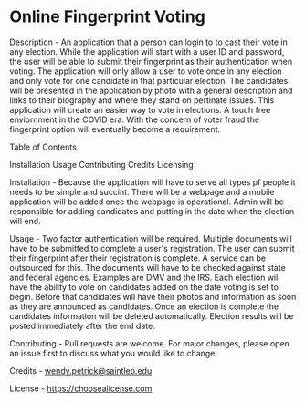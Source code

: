 # Online Fingerprint Voting

Description - An application that a person can login to to cast their vote in any election. While the application will start with a user ID and password, the user will be able to submit their fingerprint as their authentication when voting. The application will only allow a user to vote once in any election and only vote for one candidate in that particular election. The candidates will be presented in the application by photo with a general description and links to their biography and where they stand on pertinate issues. This application will create an easier way to vote in elections. A touch free enviornment in the COVID era. With the concern of voter fraud the fingerprint option will eventually become a requirement.


Table of Contents

Installation
Usage
Contributing
Credits 
Licensing

Installation - Because the application will have to serve all types pf people it needs to be simple and succint. There will be a webpage and a mobile application will be added once the webpage is operational. Admin will be responsible for adding candidates and putting in the date when the election will end. 


Usage - Two factor authentication will be required. Multiple documents will have to be submitted to complete a user's registration. The user can submit their fingerprint after their registration is complete. A service can be outsourced for this. The documents will have to be checked against state and federal agencies. Examples are DMV and the IRS. Each election will have the ability to vote on candidates added on the date voting is set to begin. Before that candidates will have their photos and information as soon as they are announced as candidates. Once an election is complete the candidates information will be deleted automatically. Election results will be posted immediately after the end date. 


Contributing - Pull requests are welcome. For major changes, please open an issue first to discuss what you would like to change.

Credits - wendy.petrick@saintleo.edu

License - https://choosealicense.com
